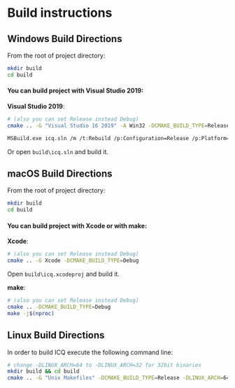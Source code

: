 # Build instructions


## Windows Build Directions

From the root of project directory:
```sh
mkdir build
cd build
```

####  You can build project with Visual Studio 2019:
**Visual Studio 2019**:
```sh
# (also you can set Release instead Debug)
cmake .. -G "Visual Studio 16 2019" -A Win32 -DCMAKE_BUILD_TYPE=Release

MSBuild.exe icq.sln /m /t:Rebuild /p:Configuration=Release /p:Platform=Win32 /nodeReuse:false
```
Or open `build\icq.sln` and build it.

## macOS Build Directions
From the root of project directory:
```sh
mkdir build
cd build
```

#### You can build project with Xcode or with make:
**Xcode**:
```sh
# (also you can set Release instead Debug)
cmake .. -G Xcode -DCMAKE_BUILD_TYPE=Debug
```
Open `build\icq.xcodeproj` and build it.

**make**:
```sh
# (also you can set Release instead Debug)
cmake .. -DCMAKE_BUILD_TYPE=Debug
make -j$(nproc)
```

## Linux Build Directions
In order to build ICQ execute the following command line:
```sh
# change -DLINUX_ARCH=64 to -DLINUX_ARCH=32 for 32bit binaries
mkdir build && cd build
cmake .. -G "Unix Makefiles" -DCMAKE_BUILD_TYPE=Release -DLINUX_ARCH=64 && make -j$(nproc)
```


